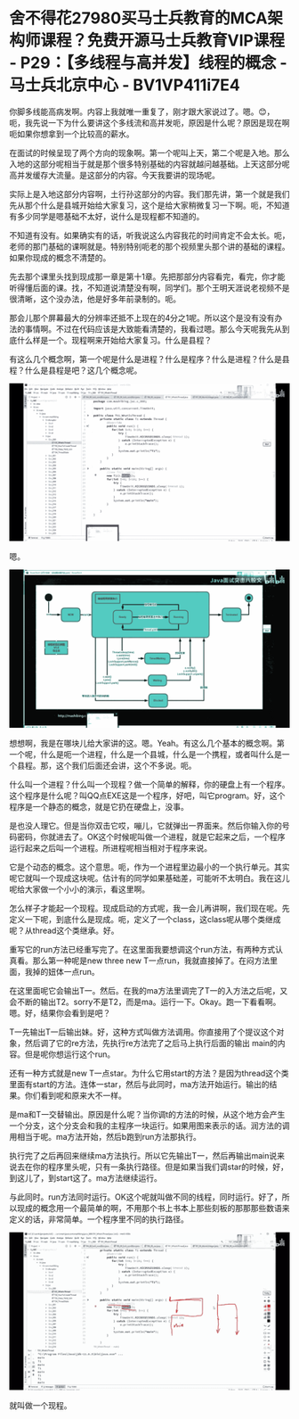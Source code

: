 # 舍不得花27980买马士兵教育的MCA架构师课程？免费开源马士兵教育VIP课程 - P29：【多线程与高并发】线程的概念 - 马士兵北京中心 - BV1VP411i7E4

你脚多线能高病发啊。内容上我就唯一重复了，刚才跟大家说过了。嗯。😊，呃，我先说一下为什么要讲这个多线流和高并发呃，原因是什么呢？原因是现在啊呃如果你想拿到一个比较高的薪水。

在面试的时候呈现了两个方向的现象啊。第一个呢叫上天，第二个呢是入地。那么入地的这部分呢相当于就是那个很多特别基础的内容就越问越基础。上天这部分呢高并发缓存大流量。是这部分的内容。今天我要讲的现场呢。

实际上是入地这部分内容啊，土行孙这部分的内容。我们那先讲，第一个就是我们先从那个什么是县城开始给大家复习，这个是给大家稍微复习一下啊。呃，不知道有多少同学是嗯基础不太好，说什么是现程都不知道的。

不知道有没有。如果确实有的话，听我说这么内容我花的时间肯定不会太长。呃，老师的那门基础的课啊就是。特别特别呃老的那个视频里头那个讲的基础的课程。如果你现成的概念不清楚的。

先去那个课里头找到现成那一章是第十1章。先把那部分内容看完，看完，你才能听得懂后面的课。找，不知道说清楚没有啊，同学们。那个王明天涯说老视频不是很清晰，这个没办法，他是好多年前录制的。呃。

那会儿那个屏幕最大的分辨率还抵不上现在的4分之1呢。所以这个是没有没有办法的事情啊。不过在代码应该是大致能看清楚的，我看过嗯。那么今天呢我先从到底什么样是一个。现程啊来开始给大家复习。什么是县程？

有这么几个概念啊，第一个呢是什么是进程？什么是程序？什么是进程？什么是县程？什么是县程是吧？这几个概念呢。



![](img/d84b7064a146c5014e585e4298538e5a_1.png)

嗯。

![](img/d84b7064a146c5014e585e4298538e5a_3.png)

想想啊，我是在哪块儿给大家讲的这。嗯。Yeah。有这么几个基本的概念啊。第一个呢，什么是呃一个进程，什么是一个县城，什么是一个携程，或者叫什么是一个县程。那，这个我们后面还会讲，这个不多说。呃。

什么叫一个进程？什么叫一个现程？做一个简单的解释，你的硬盘上有一个程序。这个程序是什么呢？叫QQ点EXE这是一个程序，好吧，叫它program。好，这个程序是一个静态的概念，就是它扔在硬盘上，没事。

是也没人理它。但是当你双击它哎，嘣儿，它就弹出一界面来。然后你输入你的号码密码，你就进去了。OK这个时候呢叫做一个进程，就是它起来之后，一个程序运行起来之后叫一个进程。所进程呢相当相对于程序来说。

它是个动态的概念。这个意思。呃，作为一个进程里边最小的一个执行单元。其实呢它就叫一个现成这块呢。估计有的同学如果基础差，可能听不太明白。我在这儿呢给大家做一个小小的演示，看这里啊。

怎么样子才能起一个现程。现成启动的方式呢，我一会儿再讲啊，我们现在呢。先定义一下呢，到底什么是现成。呃，定义了一个class，这class呢从哪个类继成呢？从thread这个类继承。好。

重写它的run方法已经重写完了。在这里面我要想调这个run方法，有两种方式认真看。那么第一种呢是new three new T一点run，我就直接掉了。在闷方法里面，我掉的妞体一点run。

在这里面呢它会输出T一。然后。在我的ma方法里调完了T一的入方法之后呢，又会不断的输出T2。sorry不是T2，而是ma。运行一下。Okay。跑一下看看啊。嗯。好，结果你会看到是吧？

T一先输出T一后输出妹。好，这种方式叫做方法调用。你直接用了个提议这个对象，然后调了它的re方法，先执行re方法完了之后马上执行后面的输出 main的内容。但是呢你想运行这个run。

还有一种方式就是new T一点star。为什么它用start的方法？是因为thread这个类里面有start的方法。连体一star，然后与此同时，ma方法开始运行。输出的结果。你们看到呢和原来大不一样。

是ma和T一交替输出。原因是什么呢？当你调t的方法的时候，从这个地方会产生一个分支，这个分支会和我的主程序一块运行。如果用图来表示的话。润方法的调用相当于呢。ma方法开始，然后b跑到run方法那执行。

执行完了之后再回来继续ma方法执行。所以它先输出T一，然后再输出main说来说去在你的程序里头呢，只有一条执行路径。但是如果当我们调star的时候，好，到这儿了，到start这了。ma方法继续运行。

与此同时。run方法同时运行。OK这个呢就叫做不同的线程，同时运行。好了，所以现成的概念用一个最简单的啊，不用那个书上书本上那些刻板的那那那些数语来定义的话，非常简单。一个程序里不同的执行路径。



![](img/d84b7064a146c5014e585e4298538e5a_5.png)

就叫做一个现程。
